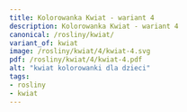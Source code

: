 ```yaml
---
title: Kolorowanka Kwiat - wariant 4
description: Kolorowanka Kwiat - wariant 4
canonical: /rosliny/kwiat/
variant_of: kwiat
image: /rosliny/kwiat/4/kwiat-4.svg
pdf: /rosliny/kwiat/4/kwiat-4.pdf
alt: "kwiat kolorowanki dla dzieci"
tags:
- rosliny
- kwiat
---
```

